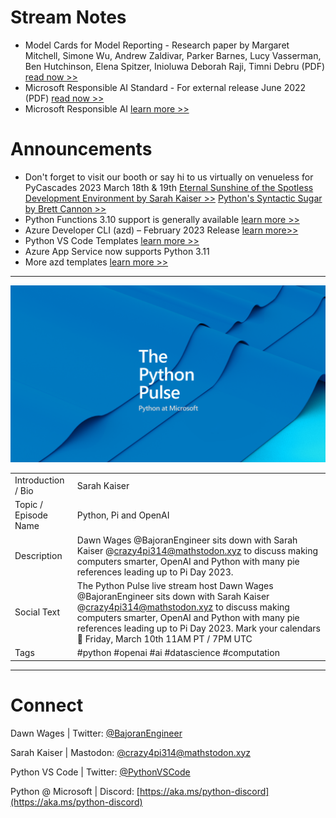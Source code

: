# Stream Notes
- Model Cards for Model Reporting - Research paper by Margaret Mitchell, Simone Wu, Andrew Zaldivar, Parker Barnes, Lucy Vasserman, Ben Hutchinson, Elena Spitzer, Inioluwa Deborah Raji, Timni Debru (PDF) [read now >>](https://arxiv.org/pdf/1810.03993.pdf)
- Microsoft Responsible AI Standard - For external release June 2022 (PDF) [read now >>](https://blogs.microsoft.com/wp-content/uploads/prod/sites/5/2022/06/Microsoft-Responsible-AI-Standard-v2-General-Requirements-3.pdf)
- Microsoft Responsible AI [learn more >>](https://www.microsoft.com/en-us/ai/responsible-ai?activetab=pivot1:primaryr6)

# Announcements
- Don't forget to visit our booth or say hi to us virtually on venueless for PyCascades 2023 March 18th & 19th [Eternal Sunshine of the Spotless Development Environment by Sarah Kaiser >>](https://pretalx.com/pycascades-2023/talk/ZSXXTU/) [Python's Syntactic Sugar by Brett Cannon >>](https://pretalx.com/pycascades-2023/talk/QETDUD/)
- Python Functions 3.10 support is generally available [learn more >>](https://azure.microsoft.com/en-au/products/functions/) 
- Azure Developer CLI (azd) – February 2023 Release [learn more>>](https://devblogs.microsoft.com/azure-sdk/azure-developer-cli-azd-february-2023-release/)
- Python VS Code Templates [learn more >>](https://code.visualstudio.com/api/advanced-topics/python-extension-template)
- Azure App Service now supports Python 3.11
- More azd templates [learn more >>](https://azure.github.io/awesome-azd/?tags=python)

---

![Python Pulse Banner](python_pulse_banner.png)

| | |
|----|----|
| Introduction / Bio | Sarah Kaiser  |
| Topic / Episode Name | Python, Pi and OpenAI |
| Description | Dawn Wages @BajoranEngineer sits down with Sarah Kaiser @crazy4pi314@mathstodon.xyz to discuss making computers smarter, OpenAI and Python with many pie references leading up to Pi Day 2023. |
| Social Text | The Python Pulse live stream host Dawn Wages @BajoranEngineer sits down with Sarah Kaiser @crazy4pi314@mathstodon.xyz to discuss making computers smarter, OpenAI and Python with many pie references leading up to Pi Day 2023. Mark your calendars 📅 Friday, March 10th 11AM PT / 7PM UTC |
| Tags | #python #openai #ai #datascience #computation |

---
# Connect

Dawn Wages | Twitter: [@BajoranEngineer](https://twitter.com/BajoranEngineer)

Sarah Kaiser | Mastodon: [@crazy4pi314@mathstodon.xyz](https://mathstodon.xyz/@crazy4pi314)

Python VS Code | Twitter: [@PythonVSCode](https://twitter.com/PythonVSCode)

Python @ Microsoft | Discord: [https://aka.ms/python-discord](https://aka.ms/python-discord)

